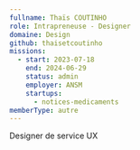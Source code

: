 ```yaml
---
fullname: Thaïs COUTINHO
role: Intrapreneuse - Designer
domaine: Design
github: thaisetcoutinho
missions:
  - start: 2023-07-18
    end: 2024-06-29
    status: admin
    employer: ANSM
    startups:
      - notices-medicaments
memberType: autre
---
```

Designer de service UX